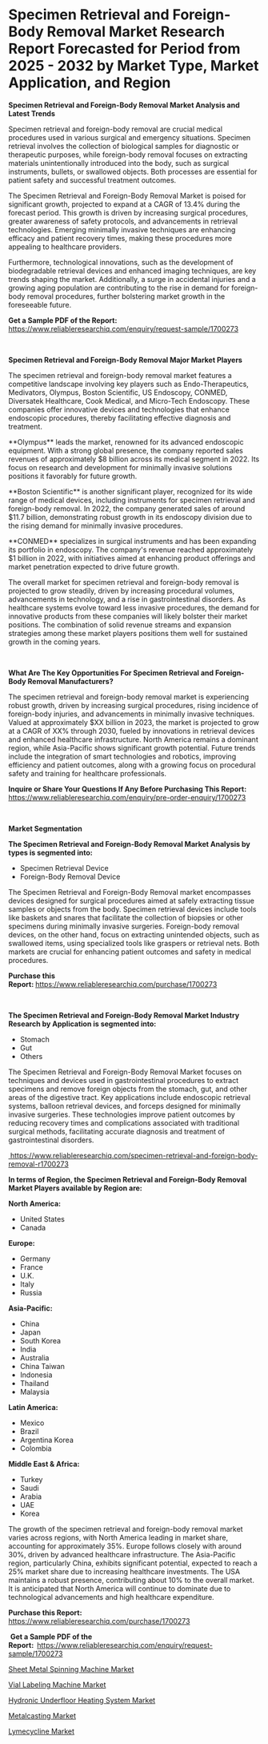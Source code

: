 <p><h1>Specimen Retrieval and Foreign-Body Removal Market Research Report Forecasted for Period from 2025 -  2032 by Market Type, Market Application, and Region</h1></p><p><strong>Specimen Retrieval and Foreign-Body Removal Market Analysis and Latest Trends</strong></p>
<p><p>Specimen retrieval and foreign-body removal are crucial medical procedures used in various surgical and emergency situations. Specimen retrieval involves the collection of biological samples for diagnostic or therapeutic purposes, while foreign-body removal focuses on extracting materials unintentionally introduced into the body, such as surgical instruments, bullets, or swallowed objects. Both processes are essential for patient safety and successful treatment outcomes.</p><p>The Specimen Retrieval and Foreign-Body Removal Market is poised for significant growth, projected to expand at a CAGR of 13.4% during the forecast period. This growth is driven by increasing surgical procedures, greater awareness of safety protocols, and advancements in retrieval technologies. Emerging minimally invasive techniques are enhancing efficacy and patient recovery times, making these procedures more appealing to healthcare providers. </p><p>Furthermore, technological innovations, such as the development of biodegradable retrieval devices and enhanced imaging techniques, are key trends shaping the market. Additionally, a surge in accidental injuries and a growing aging population are contributing to the rise in demand for foreign-body removal procedures, further bolstering market growth in the foreseeable future.</p></p>
<p><strong>Get a Sample PDF of the Report:&nbsp;</strong> <a href="https://www.reliableresearchiq.com/enquiry/request-sample/1700273?utm_campaign=3139&utm_medium=2&utm_source=Github&utm_content=ia&utm_term=27032025&utm_id=specimen-retrieval-and-foreign-body-removal">https://www.reliableresearchiq.com/enquiry/request-sample/1700273</a></p>
<p>&nbsp;</p>
<p><strong>Specimen Retrieval and Foreign-Body Removal Major Market Players</strong></p>
<p><p>The specimen retrieval and foreign-body removal market features a competitive landscape involving key players such as Endo-Therapeutics, Medivators, Olympus, Boston Scientific, US Endoscopy, CONMED, Diversatek Healthcare, Cook Medical, and Micro-Tech Endoscopy. These companies offer innovative devices and technologies that enhance endoscopic procedures, thereby facilitating effective diagnosis and treatment.</p><p>**Olympus** leads the market, renowned for its advanced endoscopic equipment. With a strong global presence, the company reported sales revenues of approximately $8 billion across its medical segment in 2022. Its focus on research and development for minimally invasive solutions positions it favorably for future growth.</p><p>**Boston Scientific** is another significant player, recognized for its wide range of medical devices, including instruments for specimen retrieval and foreign-body removal. In 2022, the company generated sales of around $11.7 billion, demonstrating robust growth in its endoscopy division due to the rising demand for minimally invasive procedures.</p><p>**CONMED** specializes in surgical instruments and has been expanding its portfolio in endoscopy. The company's revenue reached approximately $1 billion in 2022, with initiatives aimed at enhancing product offerings and market penetration expected to drive future growth.</p><p>The overall market for specimen retrieval and foreign-body removal is projected to grow steadily, driven by increasing procedural volumes, advancements in technology, and a rise in gastrointestinal disorders. As healthcare systems evolve toward less invasive procedures, the demand for innovative products from these companies will likely bolster their market positions. The combination of solid revenue streams and expansion strategies among these market players positions them well for sustained growth in the coming years.</p></p>
<p>&nbsp;</p>
<p><strong>What Are The Key Opportunities For Specimen Retrieval and Foreign-Body Removal Manufacturers?</strong></p>
<p><p>The specimen retrieval and foreign-body removal market is experiencing robust growth, driven by increasing surgical procedures, rising incidence of foreign-body injuries, and advancements in minimally invasive techniques. Valued at approximately $XX billion in 2023, the market is projected to grow at a CAGR of XX% through 2030, fueled by innovations in retrieval devices and enhanced healthcare infrastructure. North America remains a dominant region, while Asia-Pacific shows significant growth potential. Future trends include the integration of smart technologies and robotics, improving efficiency and patient outcomes, along with a growing focus on procedural safety and training for healthcare professionals.</p></p>
<p><strong>Inquire or Share Your Questions If Any Before Purchasing This Report:</strong> <a href="https://www.reliableresearchiq.com/enquiry/pre-order-enquiry/1700273?utm_campaign=3139&utm_medium=2&utm_source=Github&utm_content=ia&utm_term=27032025&utm_id=specimen-retrieval-and-foreign-body-removal">https://www.reliableresearchiq.com/enquiry/pre-order-enquiry/1700273</a></p>
<p>&nbsp;</p>
<p><strong>Market Segmentation</strong></p>
<p><strong>The Specimen Retrieval and Foreign-Body Removal Market Analysis by types is segmented into:</strong></p>
<p><ul><li>Specimen Retrieval Device</li><li>Foreign-Body Removal Device</li></ul></p>
<p><p>The Specimen Retrieval and Foreign-Body Removal market encompasses devices designed for surgical procedures aimed at safely extracting tissue samples or objects from the body. Specimen retrieval devices include tools like baskets and snares that facilitate the collection of biopsies or other specimens during minimally invasive surgeries. Foreign-body removal devices, on the other hand, focus on extracting unintended objects, such as swallowed items, using specialized tools like graspers or retrieval nets. Both markets are crucial for enhancing patient outcomes and safety in medical procedures.</p></p>
<p><strong>Purchase this Report:&nbsp;</strong><a href="https://www.reliableresearchiq.com/purchase/1700273?utm_campaign=3139&utm_medium=2&utm_source=Github&utm_content=ia&utm_term=27032025&utm_id=specimen-retrieval-and-foreign-body-removal">https://www.reliableresearchiq.com/purchase/1700273</a></p>
<p>&nbsp;</p>
<p><strong>The Specimen Retrieval and Foreign-Body Removal Market Industry Research by Application is segmented into:</strong></p>
<p><ul><li>Stomach</li><li>Gut</li><li>Others</li></ul></p>
<p><p>The Specimen Retrieval and Foreign-Body Removal Market focuses on techniques and devices used in gastrointestinal procedures to extract specimens and remove foreign objects from the stomach, gut, and other areas of the digestive tract. Key applications include endoscopic retrieval systems, balloon retrieval devices, and forceps designed for minimally invasive surgeries. These technologies improve patient outcomes by reducing recovery times and complications associated with traditional surgical methods, facilitating accurate diagnosis and treatment of gastrointestinal disorders.</p></p>
<p><a href="https://www.reliableresearchiq.com/specimen-retrieval-and-foreign-body-removal-r1700273?utm_campaign=3139&utm_medium=2&utm_source=Github&utm_content=ia&utm_term=27032025&utm_id=specimen-retrieval-and-foreign-body-removal">&nbsp;https://www.reliableresearchiq.com/specimen-retrieval-and-foreign-body-removal-r1700273</a></p>
<p><strong>In terms of Region, the Specimen Retrieval and Foreign-Body Removal Market Players available by Region are:</strong></p>
<p>
    <p> <strong> North America: </strong>
        <ul>
            <li>United States</li>
            <li>Canada</li>
        </ul>
        </p> 
    <p> <strong> Europe: </strong>
        <ul>
            <li>Germany</li>
            <li>France</li>
            <li>U.K.</li>
            <li>Italy</li>
            <li>Russia</li>
        </ul>
        </p> 
    <p> <strong> Asia-Pacific: </strong>
        <ul>
            <li>China</li>
            <li>Japan</li>
            <li>South Korea</li>
            <li>India</li>
            <li>Australia</li>
            <li>China Taiwan</li>
            <li>Indonesia</li>
            <li>Thailand</li>
            <li>Malaysia</li>
        </ul>
        </p> 
    <p> <strong> Latin America: </strong>
        <ul>
            <li>Mexico</li>
            <li>Brazil</li>
            <li>Argentina Korea</li>
            <li>Colombia</li>
        </ul>
        </p> 
    <p> <strong> Middle East & Africa: </strong>
        <ul>
            <li>Turkey</li>
            <li>Saudi</li>
            <li>Arabia</li>
            <li>UAE</li>
            <li>Korea</li>
        </ul>
    </p>
    </p>
<p><p>The growth of the specimen retrieval and foreign-body removal market varies across regions, with North America leading in market share, accounting for approximately 35%. Europe follows closely with around 30%, driven by advanced healthcare infrastructure. The Asia-Pacific region, particularly China, exhibits significant potential, expected to reach a 25% market share due to increasing healthcare investments. The USA maintains a robust presence, contributing about 10% to the overall market. It is anticipated that North America will continue to dominate due to technological advancements and high healthcare expenditure.</p></p>
<p><strong>Purchase this Report: </strong><a href="https://www.reliableresearchiq.com/purchase/1700273?utm_campaign=3139&utm_medium=2&utm_source=Github&utm_content=ia&utm_term=27032025&utm_id=specimen-retrieval-and-foreign-body-removal">https://www.reliableresearchiq.com/purchase/1700273</a></p>
<p>&nbsp;<strong>Get a Sample PDF of the Report:&nbsp;&nbsp;</strong><a href="https://www.reliableresearchiq.com/enquiry/request-sample/1700273?utm_campaign=3139&utm_medium=2&utm_source=Github&utm_content=ia&utm_term=27032025&utm_id=specimen-retrieval-and-foreign-body-removal">https://www.reliableresearchiq.com/enquiry/request-sample/1700273</a></p>
<p><strong></strong></p>
<p><p><a href="https://www.linkedin.com/pulse/cumulative-effect-latest-trendss-disrupted-sheet-metal-you7e?utm_campaign=3139&utm_medium=2&utm_source=Github&utm_content=ia&utm_term=27032025&utm_id=specimen-retrieval-and-foreign-body-removal">Sheet Metal Spinning Machine Market</a></p><p><a href="https://www.linkedin.com/pulse/vial-labeling-machine-market-research-report-industry-growth-tkloe?utm_campaign=3139&utm_medium=2&utm_source=Github&utm_content=ia&utm_term=27032025&utm_id=specimen-retrieval-and-foreign-body-removal">Vial Labeling Machine Market</a></p><p><a href="https://www.linkedin.com/pulse/acomprehensive-analysis-onthe-sizedynamicsand-expected-development-pmjae?utm_campaign=3139&utm_medium=2&utm_source=Github&utm_content=ia&utm_term=27032025&utm_id=specimen-retrieval-and-foreign-body-removal">Hydronic Underfloor Heating System Market</a></p><p><a href="https://www.linkedin.com/pulse/forecasting-future-metalcasting-market-size-projected-cagr-nnl5e?utm_campaign=3139&utm_medium=2&utm_source=Github&utm_content=ia&utm_term=27032025&utm_id=specimen-retrieval-and-foreign-body-removal">Metalcasting Market</a></p><p><a href="https://github.com/ivvrgibi/Market-Research-Report-List-1/blob/main/lymecycline-market.md?utm_campaign=3139&utm_medium=2&utm_source=Github&utm_content=ia&utm_term=27032025&utm_id=specimen-retrieval-and-foreign-body-removal">Lymecycline Market</a></p></p>